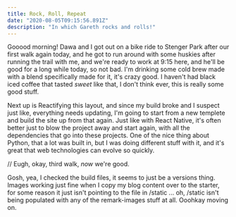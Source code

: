 ```yaml
---
title: Rock, Roll, Repeat
date: "2020-08-05T09:15:56.891Z"
description: "In which Gareth rocks and rolls!"
---
```


Gooood morning! Dawa and I got out on a bike ride to Stenger Park after our first walk again today, and he got to run around with some huskies after running the trail with me, and we're ready to work at 9:15 here, and he'll be good for a long while today, so not bad. I'm drinking some cold brew made with a blend specifically made for it, it's crazy good. I haven't had black iced coffee that tasted _sweet_ like that, I don't think ever, this is really some good stuff.

Next up is Reactifying this layout, and since my build broke and I suspect just like, everything needs updating, I'm going to start from a new templete and build the site up from that again. Just like with React Native, it's often better just to blow the project away and start again, with all the dependencies that go into these projects. One of the nice thing about Python, that a lot was built in, but I was doing different stuff with it, and it's great that web technologies can evolve so quickly.

// Eugh, okay, third walk, _now_ we're good.

Gosh, yea, I checked the build files, it seems to just be a versions thing. Images working just fine when I copy my blog content over to the starter, for some reason it just isn't pointing to the file in /static ... oh, /static isn't being populated with any of the remark-images stuff at all. Ooohkay moving on.
